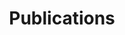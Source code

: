---
layout: page
title: Publications
nav: true
nav_order: 3
dropdown: true
children: 
    - title: Journal Publications
      permalink: /publications/
    #- title: divider
    - title: Conference Papers
      permalink: /conference/
    - title: Patents
      permalink: /conference/
---